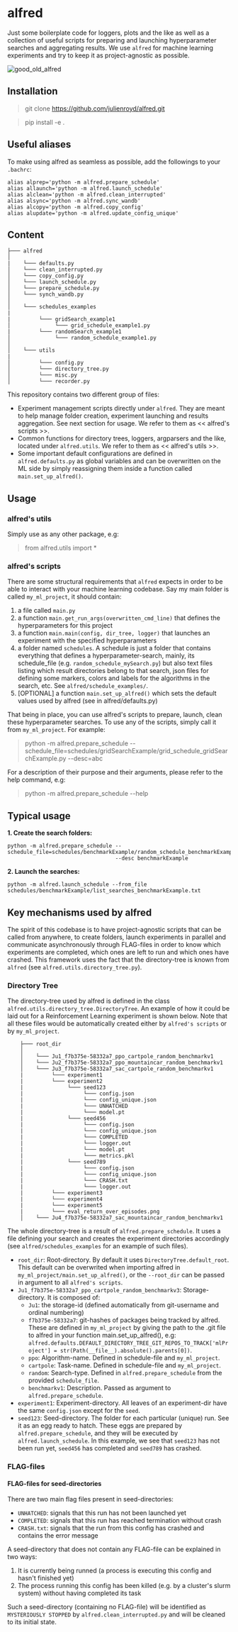 # alfred

Just some boilerplate code for loggers, plots and the like as well as a collection of useful scripts for preparing and launching hyperparameter searches and aggregating results. We use `alfred` for machine learning experiments and try to keep it as project-agnostic as possible.

![good_old_alfred](alfred.jpg)

## Installation

  > git clone https://github.com/julienroyd/alfred.git
  
  > pip install -e .
  
## Useful aliases

To make using alfred as seamless as possible, add the followings to your `.bachrc`:
```
alias alprep='python -m alfred.prepare_schedule'
alias allaunch='python -m alfred.launch_schedule'
alias alclean='python -m alfred.clean_interrupted'
alias alsync='python -m alfred.sync_wandb'
alias alcopy='python -m alfred.copy_config'
alias alupdate='python -m alfred.update_config_unique'
```

## Content

    ├─── alfred
    │
    |    └─── defaults.py
    │    └─── clean_interrupted.py
    │    └─── copy_config.py
    │    └─── launch_schedule.py
    │    └─── prepare_schedule.py
    │    └─── synch_wandb.py
    │
    │    └─── schedules_examples
    |
    |         └─── gridSearch_example1
    │              └─── grid_schedule_example1.py
    |         └─── randomSearch_example1
    │              └─── random_schedule_example1.py
    │
    │    └─── utils
    |
    │         └─── config.py
    │         └─── directory_tree.py
    │         └─── misc.py
    │         └─── recorder.py

This repository contains two different group of files: 

* Experiment management scripts directly under `alfred`. They are meant to help manage folder creation, experiment launching and results aggregation. See next section for usage. We refer to them as << alfred's scripts >>.
* Common functions for directory trees, loggers, argparsers and the like, located under `alfred.utils`. We refer to them as << alfred's utils >>.
* Some important default configurations are defined in `alfred.defaults.py` as global variables and can be overwritten on the ML side by simply reassigning them inside a function called `main.set_up_alfred()`.


## Usage

### alfred's utils

Simply use as any other package, e.g:

> from alfred.utils import *

### alfred's scripts

There are some structural requirements that `alfred` expects in order to be able to interact with your machine learning codebase. Say my main folder is called `my_ml_project`, it should contain:

  1. a file called `main.py`
  2. a function `main.get_run_args(overwritten_cmd_line)` that defines the hyperparameters for this project
  3. a function `main.main(config, dir_tree, logger)` that launches an experiment with the specified hyperparameters
  4. a folder named `schedules`. A schedule is just a folder that contains everything that defines a hyperparameter-search, mainly, its schedule_file (e.g. `random_schedule_mySearch.py`) but also text files listing which result directories belong to that search, json files for defining some markers, colors and labels for the algorithms in the search, etc. See `alfred/schedule_examples/`.
  5. [OPTIONAL] a function `main.set_up_alfred()` which sets the default values used by alfred (see in alfred/defaults.py)

That being in place, you can use alfred's scripts to prepare, launch, clean these hyperparameter searches. To use any of the scripts, simply call it from `my_ml_project`. For example:

> python -m alfred.prepare_schedule --schedule_file=schedules/gridSearchExample/grid_schedule_gridSearchExample.py --desc=abc

For a description of their purpose and their arguments, please refer to the help command, e.g:

> python -m alfred.prepare_schedule --help

## Typical usage

**1. Create the search folders:**

```
python -m alfred.prepare_schedule --schedule_file=schedules/benchmarkExample/random_schedule_benchmarkExample.py 
                                  --desc benchmarkExample
```

**2. Launch the searches:**

```
python -m alfred.launch_schedule --from_file schedules/benchmarkExample/list_searches_benchmarkExample.txt
```

## Key mechanisms used by alfred

The spirit of this codebase is to have project-agnostic scripts that can be called from anywhere, to create folders, launch experiments in parallel and communicate asynchronously through FLAG-files in order to know which experiments are completed, which ones are left to run and which ones have crashed. This framework uses the fact that the directory-tree is known from `alfred` (see `alfred.utils.directory_tree.py`). 

### Directory Tree

The directory-tree used by alfred is defined in the class `alfred.utils.directory_tree.DirectoryTree`. An example of how it could be laid out for a Reinforcement Learning experiment is shown below. Note that all these files would be automatically created either by `alfred's scripts` or by `my_ml_project`.

```
    ├─── root_dir
    │
    │    └─── Ju1_f7b375e-58332a7_ppo_cartpole_random_benchmarkv1
    │    └─── Ju2_f7b375e-58332a7_ppo_mountaincar_random_benchmarkv1
    │    └─── Ju3_f7b375e-58332a7_sac_cartpole_random_benchmarkv1
    |         └─── experiment1
    |         └─── experiment2
    |              └─── seed123
    |                   └─── config.json
    |                   └─── config_unique.json
    |                   └─── UNHATCHED
    |                   └─── model.pt
    |              └─── seed456
    |                   └─── config.json
    |                   └─── config_unique.json
    |                   └─── COMPLETED
    |                   └─── logger.out
    |                   └─── model.pt
    |                   └─── metrics.pkl
    |              └─── seed789
    |                   └─── config.json
    |                   └─── config_unique.json
    |                   └─── CRASH.txt
    |                   └─── logger.out
    |         └─── experiment3
    |         └─── experiment4
    |         └─── experiment5
    |         └─── eval_return_over_episodes.png
    │    └─── Ju4_f7b375e-58332a7_sac_mountaincar_random_benchmarkv1
```
The whole directory-tree is a result of `alfred.prepare_schedule`. It uses a file defining your search and creates the experiment directories accordingly (see `alfred/schedules_examples` for an example of such files).

* `root_dir`: Root-directory. By default it uses `DirectoryTree.default_root`. This default can be overwrited when importing alfred in `my_ml_project/main.set_up_alfred()`, or the `--root_dir` can be passed in argument to all `alfred's scripts`.
* `Ju1_f7b375e-58332a7_ppo_cartpole_random_benchmarkv3`: Storage-directory. It is composed of:
  * `Ju1`: the storage-id (defined automatically from git-username and ordinal numbering)
  * `f7b375e-58332a7`: git-hashes of packages being tracked by alfred. These are defined in `my_ml_project` by giving the path to the .git file to alfred in your function main.set_up_alfred(), e.g: `alfred.defaults.DEFAULT_DIRECTORY_TREE_GIT_REPOS_TO_TRACK['mlProject'] = str(Path(__file__).absolute().parents[0])`.
  * `ppo`: Algorithm-name. Defined in schedule-file and `my_ml_project`.
  * `cartpole`: Task-name. Defined in schedule-file and `my_ml_project`.
  * `random`: Search-type. Defined in `alfred.prepare_schedule` from the provided `schedule_file`.
  * `benchmarkv1`: Description. Passed as argument to `alfred.prepare_schedule`.
* `experiment1`: Experiment-directory. All leaves of an experiment-dir have the same `config.json` except for the `seed`.
* `seed123`: Seed-directory. The folder for each particular (unique) run. See it as an egg ready to hatch. These eggs are prepared by `alfred.prepare_schedule`, and they will be executed by `alfred.launch_schedule`. In this example, we see that `seed123` has not been run yet, `seed456` has completed and `seed789` has crashed.

### FLAG-files

#### FLAG-files for seed-directories

There are two main flag files present in seed-directories: 
  * `UNHATCHED`: signals that this run has not been launched yet
  * `COMPLETED`: signals that this run has reached termination without crash
  * `CRASH.txt`: signals that the run from this config has crashed and contains the error message

A seed-directory that does not contain any FLAG-file can be explained in two ways:
  1. It is currently being runned (a process is executing this config and hasn't finished yet)
  2. The process running this config has been killed (e.g. by a cluster's slurm system) without having completed its task

Such a seed-directory (containing no FLAG-file) will be identified as `MYSTERIOUSLY STOPPED` by `alfred.clean_interrupted.py` and will be cleaned to its initial state.
